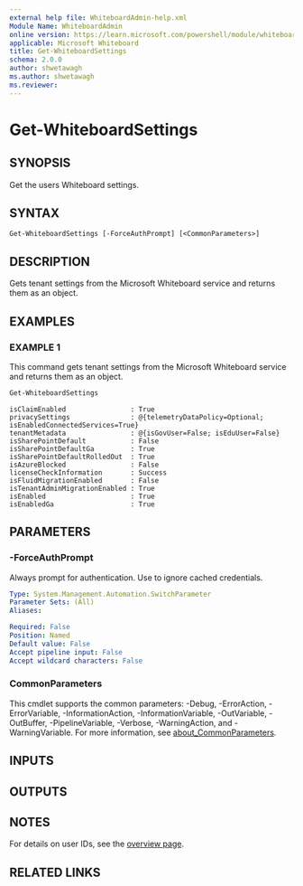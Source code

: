 ```yaml
---
external help file: WhiteboardAdmin-help.xml
Module Name: WhiteboardAdmin
online version: https://learn.microsoft.com/powershell/module/whiteboard/get-whiteboardsettings
applicable: Microsoft Whiteboard
title: Get-WhiteboardSettings
schema: 2.0.0
author: shwetawagh
ms.author: shwetawagh
ms.reviewer:
---
```


# Get-WhiteboardSettings

## SYNOPSIS
Get the users Whiteboard settings.

## SYNTAX

```
Get-WhiteboardSettings [-ForceAuthPrompt] [<CommonParameters>]
```

## DESCRIPTION

Gets tenant settings from the Microsoft Whiteboard service and returns them as an object.

## EXAMPLES

### EXAMPLE 1

This command gets tenant settings from the Microsoft Whiteboard service and returns them as an object.

```powershell
Get-WhiteboardSettings
```

```Output
isClaimEnabled                : True
privacySettings               : @{telemetryDataPolicy=Optional; isEnabledConnectedServices=True}
tenantMetadata                : @{isGovUser=False; isEduUser=False}
isSharePointDefault           : False
isSharePointDefaultGa         : True
isSharePointDefaultRolledOut  : True
isAzureBlocked                : False
licenseCheckInformation       : Success
isFluidMigrationEnabled       : False
isTenantAdminMigrationEnabled : True
isEnabled                     : True
isEnabledGa                   : True
```

## PARAMETERS

### -ForceAuthPrompt

Always prompt for authentication. Use to ignore cached credentials.

```yaml
Type: System.Management.Automation.SwitchParameter
Parameter Sets: (All)
Aliases:

Required: False
Position: Named
Default value: False
Accept pipeline input: False
Accept wildcard characters: False
```

### CommonParameters

This cmdlet supports the common parameters: -Debug, -ErrorAction, -ErrorVariable,
-InformationAction, -InformationVariable, -OutVariable, -OutBuffer, -PipelineVariable, -Verbose,
-WarningAction, and -WarningVariable. For more information, see
[about_CommonParameters](https://go.microsoft.com/fwlink/p/?LinkID=113216).

## INPUTS

## OUTPUTS

## NOTES

For details on user IDs, see the [overview page](../../docs-conceptual/overview.md).

## RELATED LINKS
